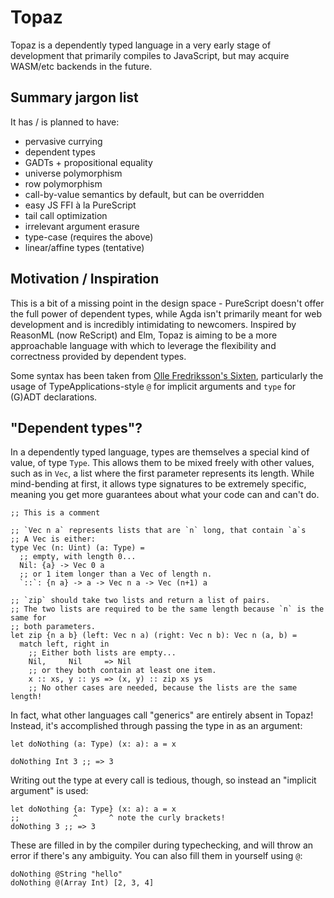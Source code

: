 # Topaz

Topaz is a dependently typed language in a very early stage of development that
primarily compiles to JavaScript, but may acquire WASM/etc backends in the
future.

## Summary jargon list

It has / is planned to have:

- pervasive currying
- dependent types
- GADTs + propositional equality
- universe polymorphism
- row polymorphism
- call-by-value semantics by default, but can be overridden
- easy JS FFI à la PureScript
- tail call optimization
- irrelevant argument erasure
- type-case (requires the above)
- linear/affine types (tentative)

## Motivation / Inspiration

This is a bit of a missing point in the design space - PureScript doesn't offer
the full power of dependent types, while Agda isn't primarily meant for web
development and is incredibly intimidating to newcomers. Inspired by ReasonML
(now ReScript) and Elm, Topaz is aiming to be a more approachable language with
which to leverage the flexibility and correctness provided by dependent types.

Some syntax has been taken from [Olle Fredriksson's
Sixten](https://github.com/ollef/sixten), particularly the usage of
TypeApplications-style `@` for implicit arguments and `type` for (G)ADT
declarations.

## "Dependent types"?

In a dependently typed language, types are themselves a special kind of value,
of type `Type`. This allows them to be mixed freely with other values, such as
in `Vec`, a list where the first parameter represents its length. While
mind-bending at first, it allows type signatures to be extremely specific,
meaning you get more guarantees about what your code can and can't do.

```
;; This is a comment

;; `Vec n a` represents lists that are `n` long, that contain `a`s
;; A Vec is either:
type Vec (n: Uint) (a: Type) =
  ;; empty, with length 0...
  Nil: {a} -> Vec 0 a
  ;; or 1 item longer than a Vec of length n.
  `::`: {n a} -> a -> Vec n a -> Vec (n+1) a

;; `zip` should take two lists and return a list of pairs.
;; The two lists are required to be the same length because `n` is the same for
;; both parameters.
let zip {n a b} (left: Vec n a) (right: Vec n b): Vec n (a, b) =
  match left, right in
    ;; Either both lists are empty...
    Nil,     Nil     => Nil
    ;; or they both contain at least one item.
    x :: xs, y :: ys => (x, y) :: zip xs ys
    ;; No other cases are needed, because the lists are the same length!
```

In fact, what other languages call "generics" are entirely absent in Topaz!
Instead, it's accomplished through passing the type in as an argument:

```
let doNothing (a: Type) (x: a): a = x

doNothing Int 3 ;; => 3
```

Writing out the type at every call is tedious, though, so instead an "implicit
argument" is used:

```
let doNothing {a: Type} (x: a): a = x
;;            ^       ^ note the curly brackets!
doNothing 3 ;; => 3
```

These are filled in by the compiler during typechecking, and will throw an error
if there's any ambiguity. You can also fill them in yourself using `@`:

```
doNothing @String "hello"
doNothing @(Array Int) [2, 3, 4]
```

